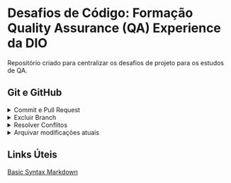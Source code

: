 # Desafios de Código: Formação Quality Assurance (QA) Experience da DIO

Repositório criado para centralizar os desafios de projeto para os estudos de QA.

## Git e GitHub

<details close>
<summary>Commit e Pull Request</summary>

* Criar nova branch
    ```bash
    git checkout -b fix-18074
    ```

* Realizar as alterações desejadas

* Adicionar arquivos no stage
    ```bash
    git add
    ```

* Commitar alterações
    ```bash
    git commit -m "COF #18074 - Corrige parâmetro Elemento do processo ProcZCEDCriarLinhasPlanilhamento"
    ```

* Enviar por push as alterações para a branch criada
    ```bash
    git push --set-upstream origin fix-18074
    ```

* Reverter push por hash do commit
    ```bash
    git revert 860e984e9fd70fe906ebde0f76ca1e4d403b4f0b -m 1
    ```

* Pesquisar por Alterações em Commits Anteriores
    ```bash
    git log --grep "15898”
    ```

</details>
<details close>
<summary>Excluir Branch</summary>

* Realizar checkout para outra branch
    ```bash
    git checkout development-brerp
    ```

* Deletar branch desejada
    ```bash
    git branch -d fix-17252
    ```

</details>
<details close>
<summary>Resolver Conflitos</summary>

* Verificar último commit de cada branch
    ```bash
    git branch -v
    ```

* Mesclar as alterações da branch 'teste' para branch 'main'
    ```bash
    git checkout main
    ```

    ```bash
    git merge teste
    ```

* Baixar alterações do remoto 'origin' na branch 'main'
    ```bash
    git fetch origin main
    ```

* Verificar diferenças entre as duas
    ```bash
    git diff main origin/main
    ```

* Trazer alterações da branch remota
    ```bash
    git merge origin/main
    ```

* Descartar a alteração do último commit mantendo em stage
    ```bash
    git reset --soft HEAD~1
    ```

* Descartar todas alterações da branch atual
    ```bash
    git reset --hard
    ```

* Clonar apenas uma branch de um repositório
    ```bash
    git clone {URL} --branch {NOME-BRANCH} --single-branch
    ```

</details>
<details close>
<summary>Arquivar modificações atuais</summary>

* Arquiva atualizações
    ```bash
    git stash
    ```

* Lista alterações arquivadas
    ```bash
    git stash list
    ```

* Inspecionar arquivados
    ```bash
    git stash show
    ```

* Trás de volta alterações arquivadas e descarta o atual
    ```bash
    git stash pop
    ```

* Trás de volta alterações igual o pop, mas ainda mantém arquivado
    ```bash
    git stash apply
    ```

</details>

## Links Úteis

[Basic Syntax Markdown](https://www.markdownguide.org/basic-syntax/)